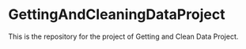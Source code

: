 # GettingAndCleaningDataProject
This is the repository for the project of Getting and Clean Data Project.
